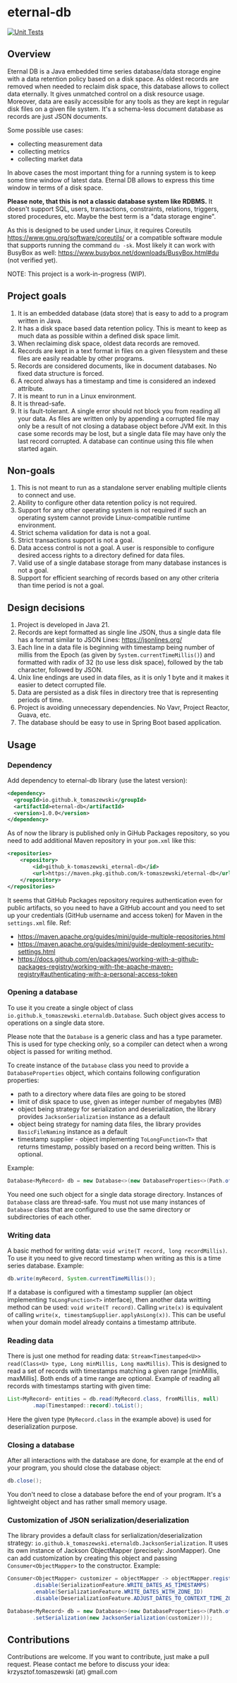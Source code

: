 # eternal-db
[![Unit Tests](https://github.com/k-tomaszewski/eternal-db/actions/workflows/maven.yml/badge.svg)](https://github.com/k-tomaszewski/eternal-db/actions/workflows/maven.yml)

## Overview
Eternal DB is a Java embedded time series database/data storage engine with a data retention policy based on a disk space. 
As oldest records are removed when needed to reclaim disk space, this database allows to collect data eternally. It gives unmatched control
on a disk resource usage. Moreover, data are easily accessible for any tools as they are kept in regular disk files on a given file system.
It's a schema-less document database as records are just JSON documents.

Some possible use cases:
- collecting measurement data
- collecting metrics
- collecting market data

In above cases the most important thing for a running system is to keep some time window of latest data. Eternal DB allows to express this 
time window in terms of a disk space.

**Please note, that this is not a classic database system like RDBMS.**
It doesn't support SQL, users, transactions, constraints, relations, triggers, stored procedures, etc.
Maybe the best term is a "data storage engine".

As this is designed to be used under Linux, it requires Coreutils https://www.gnu.org/software/coreutils/ or a compatible software module
that supports running the command `du -sk`. Most likely it can work with BusyBox as well: https://www.busybox.net/downloads/BusyBox.html#du
(not verified yet).

NOTE: This project is a work-in-progress (WIP).

## Project goals
1. It is an embedded database (data store) that is easy to add to a program written in Java.
2. It has a disk space based data retention policy. This is meant to keep as much data as possible within a defined disk space limit.
3. When reclaiming disk space, oldest data records are removed.
4. Records are kept in a text format in files on a given filesystem and these files are easily readable by other programs.
5. Records are considered documents, like in document databases. No fixed data structure is forced.
6. A record always has a timestamp and time is considered an indexed attribute.
7. It is meant to run in a Linux environment.
8. It is thread-safe.
9. It is fault-tolerant. A single error should not block you from reading all your data. As files are written only by appending a corrupted
   file may only be a result of not closing a database object before JVM exit. In this case some records may be lost, but a single data file
   may have only the last record corrupted. A database can continue using this file when started again.

## Non-goals
1. This is not meant to run as a standalone server enabling multiple clients to connect and use.
2. Ability to configure other data retention policy is not required.
3. Support for any other operating system is not required if such an operating system cannot provide Linux-compatible runtime environment.
4. Strict schema validation for data is not a goal.
5. Strict transactions support is not a goal.
6. Data access control is not a goal. A user is responsible to configure desired access rights to a directory defined for data files.
7. Valid use of a single database storage from many database instances is not a goal.
8. Support for efficient searching of records based on any other criteria than time period is not a goal.

## Design decisions
1. Project is developed in Java 21.
2. Records are kept formatted as single line JSON, thus a single data file has a format similar to JSON Lines: https://jsonlines.org/
3. Each line in a data file is beginning with timestamp being number of millis from the Epoch (as given by `System.currentTimeMillis()`)
   and formatted with radix of 32 (to use less disk space), followed by the tab character, followed by JSON.
4. Unix line endings are used in data files, as it is only 1 byte and it makes it easier to detect corrupted file.
5. Data are persisted as a disk files in directory tree that is representing periods of time.
6. Project is avoiding unnecessary dependencies. No Vavr, Project Reactor, Guava, etc.
7. The database should be easy to use in Spring Boot based application.

## Usage
### Dependency
Add dependency to eternal-db library (use the latest version):
```xml
<dependency>
  <groupId>io.github.k_tomaszewski</groupId>
  <artifactId>eternal-db</artifactId>
  <version>1.0.0</version>
</dependency>
```
As of now the library is published only in GiHub Packages repository, so you need to add additional Maven repository in your `pom.xml` like this:
```xml
<repositories>
    <repository>
        <id>github_k-tomaszewski_eternal-db</id>
        <url>https://maven.pkg.github.com/k-tomaszewski/eternal-db</url>
    </repository>
</repositories>
```
It seems that GitHub Packages repository requires authentication even for public
artifacts, so you need to have a GitHub account and you need to set up your credentials
(GitHub username and access token) for Maven in the `settings.xml` file. Ref:
- https://maven.apache.org/guides/mini/guide-multiple-repositories.html
- https://maven.apache.org/guides/mini/guide-deployment-security-settings.html
- https://docs.github.com/en/packages/working-with-a-github-packages-registry/working-with-the-apache-maven-registry#authenticating-with-a-personal-access-token

### Opening a database
To use it you create a single object of class `io.github.k_tomaszewski.eternaldb.Database`.
Such object gives access to operations on a single data store.

Please note that the `Database` is a generic class and has a type parameter. This is used for type
checking only, so a compiler can detect when a wrong object is passed for writing method.

To create instance of the `Database` class you need to provide a `DatabaseProperties` object, which contains following 
configuration properties:
- path to a directory where data files are going to be stored
- limit of disk space to use, given as integer number of megabytes (MB)
- object being strategy for serialization and deserialization, the library provides `JacksonSerialization` instance as a default
- object being strategy for naming data files, the library provides `BasicFileNaming` instance as a default
- timestamp supplier - object implementing `ToLongFunction<T>` that returns timestamp, possibly based on a record being written. This is optional.

Example:
```java
Database<MyRecord> db = new Database<>(new DatabaseProperties<>(Path.of("/home/db"), 100));
```
You need one such object for a single data storage directory. Instances of `Database` class are
thread-safe. You must not use many instances of `Database` class that are configured to use
the same directory or subdirectories of each other.

### Writing data
A basic method for writing data: `void write(T record, long recordMillis)`. To use it you
need to give record timestamp when writing as this is a time series database. Example:
```java
db.write(myRecord, System.currentTimeMillis());
```

If a database is configured with a timestamp supplier (an object implementing `ToLongFunction<T>` interface),
then another data writting method can be used: `void write(T record)`. Calling `write(x)` is equivalent
of calling `write(x, timestampSupplier.applyAsLong(x))`. This can be useful when your domain model
already contains a timestamp attribute.

### Reading data
There is just one method for reading data: `Stream<Timestamped<U>> read(Class<U> type, Long minMillis, Long maxMillis)`.
This is designed to read a set of records with timestamps matching a given range [minMillis, maxMillis].
Both ends of a time range are optional. Example of reading all records with timestamps starting
with given time:
```java
List<MyRecord> entities = db.read(MyRecord.class, fromMillis, null)
        .map(Timestamped::record).toList();
```
Here the given type (`MyRecord.class` in the example above) is used for deserialization purpose.

### Closing a database
After all interactions with the database are done, for example at the end of your program, 
you should close the database object:
```java
db.close();
```
You don't need to close a database before the end of your program. It's a lightweight object
and has rather small memory usage.

### Customization of JSON serialization/deserialization
The library provides a default class for serlialization/deserialization strategy: `io.github.k_tomaszewski.eternaldb.JacksonSerialization`.
It uses its own instance of Jackson ObjectMapper (precisely: JsonMapper). One can add customization by
creating this object and passing `Consumer<ObjectMapper>` to the constructor. Example:
```java
Consumer<ObjectMapper> customizer = objectMapper -> objectMapper.registerModule(new JavaTimeModule())
        .disable(SerializationFeature.WRITE_DATES_AS_TIMESTAMPS)
        .enable(SerializationFeature.WRITE_DATES_WITH_ZONE_ID)
        .disable(DeserializationFeature.ADJUST_DATES_TO_CONTEXT_TIME_ZONE);

Database<MyRecord> db = new Database<>(new DatabaseProperties<>(Path.of("/home/db"), 100)
        .setSerialization(new JacksonSerialization(customizer)));
```

## Contributions
Contributions are welcome. If you want to contribute, just make a pull request. Please contact me before to discuss your idea:
krzysztof.tomaszewski (at) gmail.com
